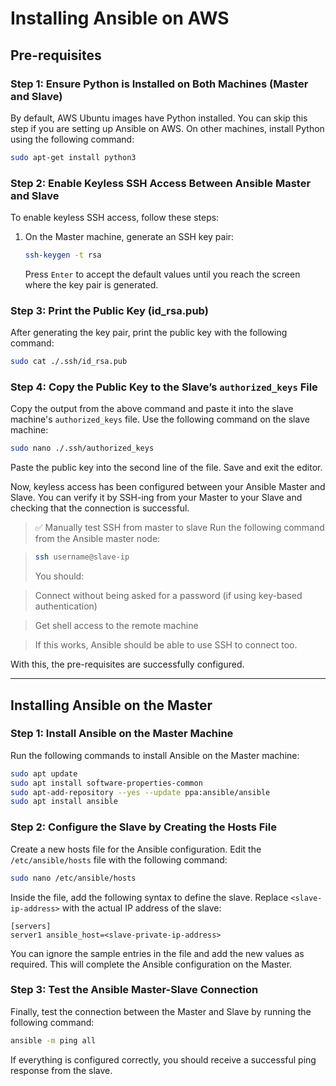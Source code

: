 
# Installing Ansible on AWS

## Pre-requisites

### Step 1: Ensure Python is Installed on Both Machines (Master and Slave)
By default, AWS Ubuntu images have Python installed. You can skip this step if you are setting up Ansible on AWS. On other machines, install Python using the following command:
```bash
sudo apt-get install python3
```

### Step 2: Enable Keyless SSH Access Between Ansible Master and Slave
To enable keyless SSH access, follow these steps:

1. On the Master machine, generate an SSH key pair:
    ```bash
    ssh-keygen -t rsa
    ```
    Press `Enter` to accept the default values until you reach the screen where the key pair is generated.

### Step 3: Print the Public Key (id_rsa.pub)
After generating the key pair, print the public key with the following command:
```bash
sudo cat ./.ssh/id_rsa.pub
```

### Step 4: Copy the Public Key to the Slave’s `authorized_keys` File
Copy the output from the above command and paste it into the slave machine's `authorized_keys` file. Use the following command on the slave machine:
```bash
sudo nano ./.ssh/authorized_keys
```
Paste the public key into the second line of the file. Save and exit the editor.

Now, keyless access has been configured between your Ansible Master and Slave. You can verify it by SSH-ing from your Master to your Slave and checking that the connection is successful.

> ✅ Manually test SSH from master to slave
> Run the following command from the Ansible master node:

> ```bash
> ssh username@slave-ip
> ```
> You should:

> Connect without being asked for a password (if using key-based authentication)

> Get shell access to the remote machine

> If this works, Ansible should be able to use SSH to connect too.

With this, the pre-requisites are successfully configured.

---

## Installing Ansible on the Master

### Step 1: Install Ansible on the Master Machine
Run the following commands to install Ansible on the Master machine:
```bash
sudo apt update
sudo apt install software-properties-common
sudo apt-add-repository --yes --update ppa:ansible/ansible
sudo apt install ansible
```

### Step 2: Configure the Slave by Creating the Hosts File
Create a new hosts file for the Ansible configuration. Edit the `/etc/ansible/hosts` file with the following command:
```bash
sudo nano /etc/ansible/hosts
```

Inside the file, add the following syntax to define the slave. Replace `<slave-ip-address>` with the actual IP address of the slave:
```
[servers]
server1 ansible_host=<slave-private-ip-address>
```
You can ignore the sample entries in the file and add the new values as required. This will complete the Ansible configuration on the Master.

### Step 3: Test the Ansible Master-Slave Connection
Finally, test the connection between the Master and Slave by running the following command:
```bash
ansible -m ping all
```

If everything is configured correctly, you should receive a successful ping response from the slave.

